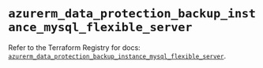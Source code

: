 # `azurerm_data_protection_backup_instance_mysql_flexible_server`

Refer to the Terraform Registry for docs: [`azurerm_data_protection_backup_instance_mysql_flexible_server`](https://registry.terraform.io/providers/hashicorp/azurerm/4.31.0/docs/resources/data_protection_backup_instance_mysql_flexible_server).
